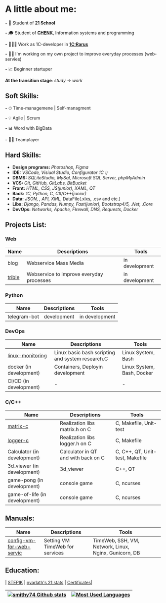 # A little about me:

**-** 🌱 Student of [**21 School**](https://21-school.ru)

**-** 🎓 Student of [**CHENK**](https://www.chenk.ru/ru/), Information systems and programming

**-** 👩🏼‍💼 Work as 1С-developer in [**1C:Rarus**](https://rarus.ru/)

**-** 🥷🏻 I'm working on my own project to improve everyday processes (web-servies)

**-** 📈 Beginner startuper

**At the transition stage**: *study -> work*

## **Soft Skills:**

**-** ⏱ Time-managemenе | Self-managment

**-** 💡 Agile | Scrum

**-** 📊 Word with BigData

**-** 🙏🏻 Teamplayer

## Hard Skills:

* **Design programs:** *Photoshop, Figma*
* **IDE:** *VSCode, Visiual Studio, Configurator 1С :)*
* **DBMS:** *SQLiteStudio, MySql, Microsoft SQL Server, phpMyAdmin*
* **VCS:** *Git, GitHub, GitLabs, BitBucket*
* **Front:** *HTML, CSS, JS(junior), XAML, QT*
* **Back:** *1C, Python, C, C#/C++(junior)*
* **Data:** *JSON, , API, XML*, DataFile(.xlxs, .csv and etc.)
* **Libs:** *Django, Pandas, Numpy, Fast(junior), Bootstrap4/5, .Net, .Core*
* **DevOps:** *Networks, Apache, FIrewall, DNS, Requests, Docker*

## Projects List:

### Web

| Name                                      | Descriptions                             | Tools          |
| ----------------------------------------- | ---------------------------------------- | -------------- |
| blog                                      | Webservice Mass Media                   | in development |
| [trible](https://github.com/smithy74/trible) | Webservice to improve everyday processes | in development |

### Python

| Name         | Descriptions | Tools          |
| ------------ | ------------ | -------------- |
| telegram-bot | development  | in development |

### DevOps

| Name                                                          | Descriptions                                     | Tools                      |
| ------------------------------------------------------------- | ------------------------------------------------ | -------------------------- |
| [linux-monitoring](https://github.com/smithy74/linux-monitoring) | Linux basic bash scripting and system research.C | Linux System, Bash         |
| docker (in development)                                       | Containers, Deployin development                 | Linux System, Bash, Docker |
| CI/CD (in development)                                        | -                                                | -                          |

### C/C++

| Name                                          | Descriptions                          | Tools                           |
| --------------------------------------------- | ------------------------------------- | ------------------------------- |
| [matrix-c](https://github.com/smithy74/matrix-c) | Realization libs matrix.h on C        | C, Makefile, Unit-test          |
| [logger-c](https://github.com/smithy74/logger-c) | Realization libs logger.h on C        | C, Makefile                     |
| Calculator (in development)                   | Calculator in QT and with back on C | C, C++, QT, Unit-test, Makefile |
| 3d_viewer (in development)                    | 3d_viewer                             | C++, QT                         |
| game-pong (in development)                    | console game                          | C, ncurses                     |
| game-of-life (in development)                 | console game                          | C, ncurses                     |

## Manuals:

| Name                                                                           | Descriptions                    | Tools                                                  |
| ------------------------------------------------------------------------------ | ------------------------------- | ------------------------------------------------------ |
| [config-vm-for-web-servic](https://github.com/smithy74/config-vm-for-web-service) | Setting VM TimeWeb for services | TimeWeb, SSH, VM, Network, Linux, Nginx, Gunicorn, DB |

## Education:

|  [STEPIK](https://stepik.org/users/518716069) | [nyarlath&#39;s 21 stats](https://edu.21-school.ru/profile/nyarlath@student.21-school.ru) | [Certificates](certificates/certificates.md)|

| [![smithy74 Github stats](https://github-readme-stats.vercel.app/api?username=smithy74&count_private=true&show_icons=true&hide=contribs,issues&hide_border=true)](https://github.com/smithy74?tab=repositories) | [![Most Used Languages](https://github-readme-stats.vercel.app/api/top-langs/?username=smithy74&layout=compact&hide_border=true)](https://github.com/smithy74?tab=repositories) |
| ---------------------------------------------------------------------------------------------------------------------------------------------------------------------------------------------------------- | -------------------------------------------------------------------------------------------------------------------------------------------------------------------------- |
